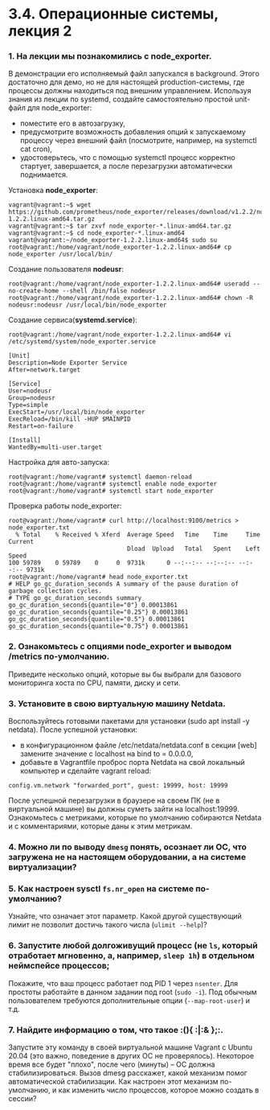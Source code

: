 # 3.4. Операционные системы, лекция 2

### 1. На лекции мы познакомились с node_exporter. 
В демонстрации его исполняемый файл запускался в background. Этого достаточно для демо,
но не для настоящей production-системы, где процессы должны находиться под внешним 
управлением. Используя знания из лекции по systemd, создайте самостоятельно простой
unit-файл для node_exporter:

* поместите его в автозагрузку,
* предусмотрите возможность добавления опций к запускаемому процессу через внешний файл (посмотрите, например, на systemctl cat cron),
* удостоверьтесь, что с помощью systemctl процесс корректно стартует, завершается, а после перезагрузки автоматически поднимается.

Установка **node_exporter**:

```commandline
vagrant@vagrant:~$ wget https://github.com/prometheus/node_exporter/releases/download/v1.2.2/node_exporter-1.2.2.linux-amd64.tar.gz
vagrant@vagrant:~$ tar zxvf node_exporter-*.linux-amd64.tar.gz
vagrant@vagrant:~$ cd node_exporter-*.linux-amd64
vagrant@vagrant:~/node_exporter-1.2.2.linux-amd64$ sudo su
root@vagrant:/home/vagrant/node_exporter-1.2.2.linux-amd64# cp node_exporter /usr/local/bin/
```

Создание пользователя **nodeusr**:
```commandline
root@vagrant:/home/vagrant/node_exporter-1.2.2.linux-amd64# useradd --no-create-home --shell /bin/false nodeusr
root@vagrant:/home/vagrant/node_exporter-1.2.2.linux-amd64# chown -R nodeusr:nodeusr /usr/local/bin/node_exporter
```

Создание сервиса(**systemd.service**):
```commandline
root@vagrant:/home/vagrant/node_exporter-1.2.2.linux-amd64# vi /etc/systemd/system/node_exporter.service
```

```commandline
[Unit]
Description=Node Exporter Service
After=network.target

[Service]
User=nodeusr
Group=nodeusr
Type=simple
ExecStart=/usr/local/bin/node_exporter
ExecReload=/bin/kill -HUP $MAINPID
Restart=on-failure

[Install]
WantedBy=multi-user.target
```

Настройка для авто-запуска:

```commandline
root@vagrant:/home/vagrant# systemctl daemon-reload
root@vagrant:/home/vagrant# systemctl enable node_exporter
root@vagrant:/home/vagrant# systemctl start node_exporter
```

Проверка работы node_exporter:

```commandline
root@vagrant:/home/vagrant# curl http://localhost:9100/metrics > node_exporter.txt
  % Total    % Received % Xferd  Average Speed   Time    Time     Time  Current
                                 Dload  Upload   Total   Spent    Left  Speed
100 59789    0 59789    0     0  9731k      0 --:--:-- --:--:-- --:--:-- 9731k
root@vagrant:/home/vagrant# head node_exporter.txt
# HELP go_gc_duration_seconds A summary of the pause duration of garbage collection cycles.
# TYPE go_gc_duration_seconds summary
go_gc_duration_seconds{quantile="0"} 0.00013861
go_gc_duration_seconds{quantile="0.25"} 0.00013861
go_gc_duration_seconds{quantile="0.5"} 0.00013861
go_gc_duration_seconds{quantile="0.75"} 0.00013861
```


### 2. Ознакомьтесь с опциями node_exporter и выводом /metrics по-умолчанию. 
Приведите несколько опций, которые вы бы выбрали для базового мониторинга хоста по CPU, памяти, диску и сети.

### 3. Установите в свою виртуальную машину Netdata.
Воспользуйтесь готовыми пакетами для установки (sudo apt install -y netdata). После успешной установки:

* в конфигурационном файле /etc/netdata/netdata.conf в секции [web] замените значение с localhost на bind to = 0.0.0.0,
* добавьте в Vagrantfile проброс порта Netdata на свой локальный компьютер и сделайте vagrant reload:

```commandline
config.vm.network "forwarded_port", guest: 19999, host: 19999
```

После успешной перезагрузки в браузере на своем ПК (не в виртуальной машине) вы должны суметь зайти на localhost:19999. Ознакомьтесь с метриками, которые по умолчанию собираются Netdata и с комментариями, которые даны к этим метрикам.


### 4. Можно ли по выводу `dmesg` понять, осознает ли ОС, что загружена не на настоящем оборудовании, а на системе виртуализации?

### 5. Как настроен sysctl `fs.nr_open` на системе по-умолчанию? 
Узнайте, что означает этот параметр. Какой другой существующий лимит не позволит 
достичь такого числа (`ulimit --help`)?

### 6. Запустите любой долгоживущий процесс (не `ls`, который отработает мгновенно, а, например, `sleep 1h`) в отдельном неймспейсе процессов;
Покажите, что ваш процесс работает под PID 1 через `nsenter`.
Для простоты работайте в данном задании под root (`sudo -i`). 
Под обычным пользователем требуются дополнительные опции (`--map-root-user`) и т.д.

### 7. Найдите информацию о том, что такое :(){ :|:& };:. 
Запустите эту команду в своей виртуальной машине Vagrant с Ubuntu 20.04 (это важно, поведение в других ОС не проверялось). 
Некоторое время все будет "плохо", после чего (минуты) – ОС должна стабилизироваться. 
Вызов dmesg расскажет, какой механизм помог автоматической стабилизации. 
Как настроен этот механизм по-умолчанию, и как изменить число процессов, 
которое можно создать в сессии?